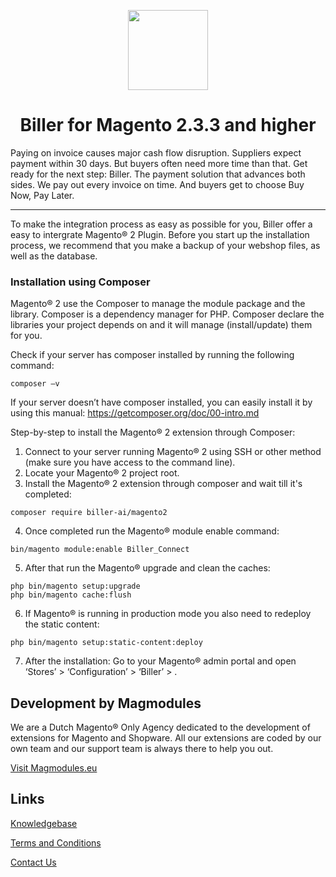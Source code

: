 <p align="center">
  <img src="https://biller.ai/apple-touch-icon.png" width="128" height="128"/>
</p>
<h1 align="center">Biller for Magento 2.3.3 and higher</h1>
Paying on invoice causes major cash flow disruption. Suppliers expect payment within 30 days. But buyers often need more time than that. Get ready for the next step: Biller. The payment solution that advances both sides. 
We pay out every invoice on time. And buyers get to choose Buy Now, Pay Later.  

---
To make the integration process as easy as possible for you, Biller offer a easy to intergrate Magento® 2 Plugin.
Before you start up the installation process, we recommend that you make a backup of your webshop files, as well as the database.

  
### Installation using Composer ###
Magento® 2 use the Composer to manage the module package and the library. Composer is a dependency manager for PHP. Composer declare the libraries your project depends on and it will manage (install/update) them for you.

Check if your server has composer installed by running the following command:
```
composer –v
``` 
If your server doesn’t have composer installed, you can easily install it by using this manual: https://getcomposer.org/doc/00-intro.md

Step-by-step to install the Magento® 2 extension through Composer:

1. Connect to your server running Magento® 2 using SSH or other method (make sure you have access to the command line).
2. Locate your Magento® 2 project root.
3. Install the Magento® 2 extension through composer and wait till it's completed:
```
composer require biller-ai/magento2

``` 
4. Once completed run the Magento® module enable command:
```
bin/magento module:enable Biller_Connect
``` 
5. After that run the Magento® upgrade and clean the caches:
```
php bin/magento setup:upgrade
php bin/magento cache:flush
```
6.  If Magento® is running in production mode you also need to redeploy the static content:
```
php bin/magento setup:static-content:deploy
```
7.  After the installation: Go to your Magento® admin portal and open ‘Stores’ > ‘Configuration’ > ‘Biller’ > .
  
## Development by Magmodules

We are a Dutch Magento® Only Agency dedicated to the development of extensions for Magento and Shopware. All our extensions are coded by our own team and our support team is always there to help you out.

[Visit Magmodules.eu](https://www.magmodules.eu/)


## Links

[Knowledgebase](https://www.magmodules.eu/help/magento2-biller.html)

[Terms and Conditions](https://www.magmodules.eu/terms.html)

[Contact Us](https://www.magmodules.eu/contact-us.html)
